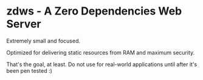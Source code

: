 # zdws - A Zero Dependencies Web Server

Extremely small and focused.

Optimized for delivering static resources from RAM and maximum security.

That's the goal, at least. Do not use for real-world applications until after it's been pen tested :)
